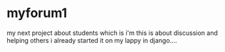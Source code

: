 myforum1
========

my next project about students which is i'm
this is about discussion and helping others
i already started it on my lappy in django....

